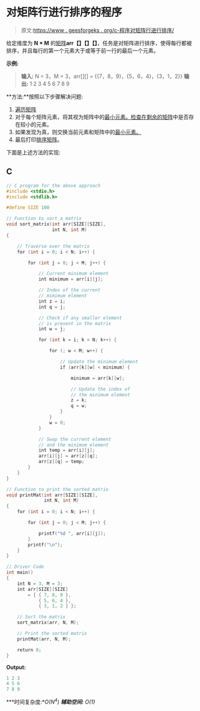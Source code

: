 # 对矩阵行进行排序的程序

> 原文:[https://www . geesforgeks . org/c-程序对矩阵行进行排序/](https://www.geeksforgeeks.org/c-program-to-sort-rows-of-the-matrix/)

给定维度为 **N * M** 的[矩阵](https://www.geeksforgeeks.org/matrix/)**arr【】【】【】**，任务是对矩阵进行排序，使得每行都被排序，并且每行的第一个元素大于或等于前一行的最后一个元素。

**示例:**

> **输入:** N = 3，M = 3，arr[][] = {{7，8，9}，{5，6，4}，{3，1，2}}
> **输出:**
> 1 2 3
> 4 5 6
> 7 8 9

**方法:**按照以下步骤解决问题:

1.  [遍历矩阵](https://www.geeksforgeeks.org/traverse-a-given-matrix-using-recursion/)
2.  对于每个矩阵元素，将其视为矩阵中的[最小元素。检查在剩余的](https://www.geeksforgeeks.org/maximum-and-minimum-in-a-square-matrix/)[矩阵](https://www.geeksforgeeks.org/submatrix-sum-queries/)中是否存在较小的元素。
3.  如果发现为真，则交换当前元素和矩阵中的[最小元素。](https://www.geeksforgeeks.org/maximum-and-minimum-in-a-square-matrix/)
4.  最后打印[排序矩阵](https://www.geeksforgeeks.org/sort-given-matrix/)。

下面是上述方法的实现:

## C

```cpp
// C program for the above approach
#include <stdio.h>
#include <stdlib.h>

#define SIZE 100

// Function to sort a matrix
void sort_matrix(int arr[SIZE][SIZE],
                 int N, int M)
{

    // Traverse over the matrix
    for (int i = 0; i < N; i++) {

        for (int j = 0; j < M; j++) {

            // Current minimum element
            int minimum = arr[i][j];

            // Index of the current
            // mimimum element
            int z = i;
            int q = j;

            // Check if any smaller element
            // is present in the matrix
            int w = j;

            for (int k = i; k < N; k++) {

                for (; w < M; w++) {

                    // Update the minimum element
                    if (arr[k][w] < minimum) {

                        minimum = arr[k][w];

                        // Update the index of
                        // the minimum element
                        z = k;
                        q = w;
                    }
                }
                w = 0;
            }

            // Swap the current element
            // and the minimum element
            int temp = arr[i][j];
            arr[i][j] = arr[z][q];
            arr[z][q] = temp;
        }
    }
}

// Function to print the sorted matrix
void printMat(int arr[SIZE][SIZE],
              int N, int M)
{
    for (int i = 0; i < N; i++) {

        for (int j = 0; j < M; j++) {

            printf("%d ", arr[i][j]);
        }
        printf("\n");
    }
}

// Driver Code
int main()
{
    int N = 3, M = 3;
    int arr[SIZE][SIZE]
        = { { 7, 8, 9 },
            { 5, 6, 4 },
            { 3, 1, 2 } };

    // Sort the matrix
    sort_matrix(arr, N, M);

    // Print the sorted matrix
    printMat(arr, N, M);

    return 0;
}
```

**Output:**

```cpp
1 2 3 
4 5 6 
7 8 9

```

***时间复杂度:**O(N<sup>4</sup>)*
***辅助空间:** O(1)*